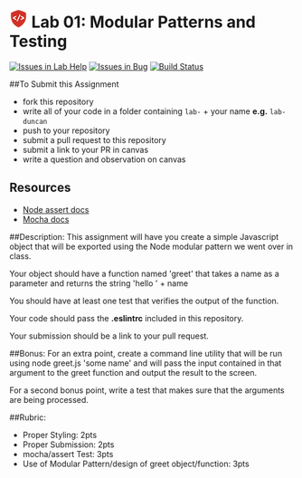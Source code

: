 ![CF](assets/shield-32x32.png) Lab 01: Modular Patterns and Testing
===

[![Issues in Lab Help](https://badge.waffle.io/codefellows/seattle-javascript-401n1.svg?label=question&title=Lab%20Help)](https://waffle.io/codefellows/seattle-javascript-401n1) [![Issues in Bug](https://badge.waffle.io/codefellows/seattle-javascript-401n1.svg?label=bug&title=Bug)](https://waffle.io/codefellows/seattle-javascript-401n1) [![Build Status](https://travis-ci.org/codefellows-seattle-javascript-401n1/lab-01-modular-patterns.svg?branch=master)](https://travis-ci.org/codefellows-seattle-javascript-401n1/lab-01-modular-patterns)

##To Submit this Assignment
  * fork this repository
  * write all of your code in a folder containing `lab-` + your name **e.g.** `lab-duncan`
  * push to your repository
  * submit a pull request to this repository
  * submit a link to your PR in canvas
  * write a question and observation on canvas

## Resources
* [Node assert docs](https://nodejs.org/dist/latest-v4.x/docs/api/assert.html)
* [Mocha docs](http://mochajs.org/#getting-started)

##Description:
This assignment will have you create a simple Javascript object that will be exported using the Node modular pattern we went over in class.  

Your object should have a function named 'greet' that takes a name as a parameter and returns the string 'hello ' + name  

You should have at least one test that verifies the output of the function.  

Your code should pass the **.eslintrc** included in this repository.  

Your submission should be a link to your pull request.  

##Bonus:
For an extra point, create a command line utility that will be run using node greet.js 'some name' and will pass the input contained in that argument to the greet function and output the result to the screen.

For a second bonus point, write a test that makes sure that the arguments are being processed.

##Rubric:
  * Proper Styling: 2pts
  * Proper Submission: 2pts
  * mocha/assert Test: 3pts
  * Use of Modular Pattern/design of greet object/function: 3pts
